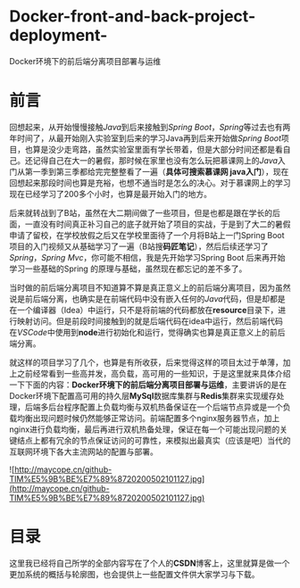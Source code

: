 # Docker-front-and-back-project-deployment-
Docker环境下的前后端分离项目部署与运维

# 前言

回想起来，从开始慢慢接触*Java*到后来接触到*Spring Boot*，*Spring*等过去也有两年时间了，从最开始刚入实验室到后来的学习Java再到后来开始做*Spring Boot*项目，也算是没少走弯路，虽然实验室里面有学长带着，但是大部分时间还都是看自己。还记得自己在大一的暑假，那时候在家里也没有怎么玩把慕课网上的*Java*入门从第一季到第三季都给完完整整看了一遍（**具体可搜索慕课网 java入门**），现在回想起来那段时间也算是充裕，也想不通当时是怎么的决心。对于慕课网上的学习现在已经学习了200多个小时，也算是最开始入门的地方。

后来就转战到了B站，虽然在大二期间做了一些项目，但是也都是跟在学长的后面，一直没有时间真正补习自己的底子就开始了项目的实战，于是到了大二的暑假申请了留校，在学校放假之后又在学校里面待了一个月将B站上一门Spring Boot项目的入门视频又从基础学习了一遍（B站搜**码匠笔记**），然后后续还学习了*Spring*，*Spring Mvc*，你可能不相信，我是先开始学习Spring Boot 后来再开始学习一些基础的Spring 的原理与基础，虽然现在都忘记的差不多了。

当时做的前后端分离项目不知道算不算是真正意义上的前后端分离项目，因为虽然说是前后端分离，也确实是在前端代码中没有嵌入任何的*Java*代码，但是却都是在一个编译器（Idea）中运行，只不是将前端的代码都放在**resource**目录下，进行映射访问。但是前段时间接触到的就是后端代码在idea中运行，然后前端代码在*VSCode*中使用到**node**进行初始化和运行，觉得确实也算是真正意义上的前后端分离。

就这样的项目学习了几个，也算是有所收获，后来觉得这样的项目太过于单薄，加上之前经常看到一些高并发，高负载，高可用的一些知识，于是这里就来具体介绍一下下面的内容：**Docker环境下的前后端分离项目部署与运维**，主要讲诉的是在Docker环境下配置高可用的持久层**MySql**数据库集群与**Redis**集群来实现缓存处理，后端多后台程序配置上负载均衡与双机热备保证在一个后端节点异或是一个负载均衡出现问题时候仍然能够正常访问。前端配置多个nginx服务器节点，加上nginx进行负载均衡，最后再进行双机热备处理，保证在每一个可能出现问题的关键结点上都有冗余的节点保证访问的可靠性，来模拟出最真实（应该是吧）当代的互联网环境下各大主流网站的配置与部署。

![http://maycope.cn/github-TIM%E5%9B%BE%E7%89%8720200502101127.jpg](http://maycope.cn/github-TIM%E5%9B%BE%E7%89%8720200502101127.jpg)

# 目录

这里我已经将自己所学的全部内容写在了个人的**CSDN**博客上，这里就算是做一个更加系统的概括与轮廓图，也会提供上一些配置文件供大家学习与下载。

